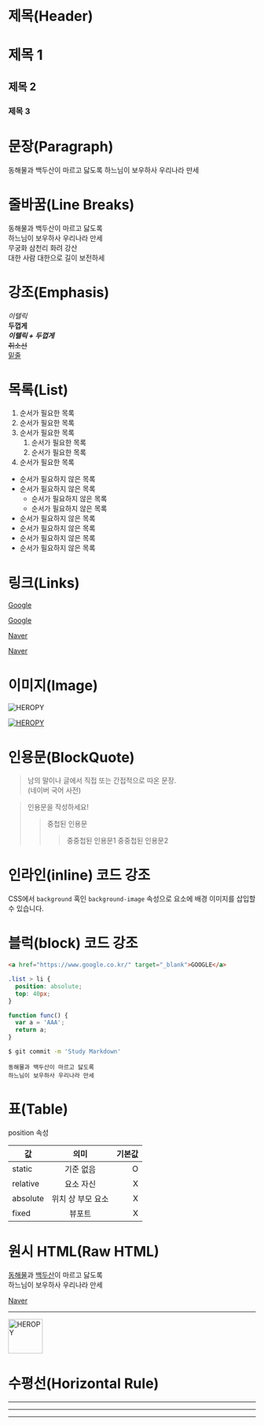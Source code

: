 # 제목(Header)

# 제목 1

## 제목 2

### 제목 3

# 문장(Paragraph)
동해물과 백두산이 마르고 닳도록
하느님이 보우하사 우리나라 만세

# 줄바꿈(Line Breaks)
동해물과 백두산이 마르고 닳도록  
하느님이 보우하사 우리나라 만세  
무궁화 삼천리 화려 강산</br>
대한 사람 대한으로 길이 보전하세  

# 강조(Emphasis)
_이텔릭_  
**두껍게**  
_**이텔릭 + 두껍게**_  
~~취소선~~  
<u>밑줄</u>  


# 목록(List)
1. 순서가 필요한 목록
1. 순서가 필요한 목록
1. 순서가 필요한 목록
    1. 순서가 필요한 목록
    1. 순서가 필요한 목록
1. 순서가 필요한 목록

- 순서가 필요하지 않은 목록
- 순서가 필요하지 않은 목록
    - 순서가 필요하지 않은 목록
    - 순서가 필요하지 않은 목록
- 순서가 필요하지 않은 목록
- 순서가 필요하지 않은 목록
- 순서가 필요하지 않은 목록
- 순서가 필요하지 않은 목록

# 링크(Links)
<a href="https://google.com">Google</a>  

[Google](https://google.com)

<a href="https://naver.com" title="Naver로 이동!">Naver<a>  

[Naver](https://naver.com "Naver로 이동!")

# 이미지(Image)
![HEROPY](https://heropy.blog/css/images/logo.png)

[![HEROPY](https://heropy.blog/css/images/logo.png)](https:/heropy.blog/)

# 인용문(BlockQuote)
> 남의 말이나 글에서 직접 또는 간접적으로 따온 문장.  
> (네이버 국어 사전)  

> 인용문을 작성하세요!
>> 중첩된 인용문
>>> 중중첩된 인용문1
>>> 중중첩된 인용문2

# 인라인(inline) 코드 강조
CSS에서 `background` 혹인 `background-image` 속성으로 요소에 배경 이미지를 삽입할 수 있습니다.

# 블럭(block) 코드 강조
```html
<a href="https://www.google.co.kr/" target="_blank">GOOGLE</a>
```

```css
.list > li {
  position: absolute;
  top: 40px;
}
```

```javascript
function func() {
  var a = 'AAA';
  return a;
}
```

```bash
$ git commit -m 'Study Markdown'
```

```plaintext
동해물과 백두산이 마르고 닳도록
하느님이 보우하사 우리나라 만세
```

# 표(Table)
position 속성

값 | 의미 | 기본값
--|:--:|--:
static | 기준 없음 | O
relative | 요소 자신 | X
absolute | 위치 상 부모 요소 | X
fixed | 뷰포트 | X


# 원시 HTML(Raw HTML)
<span style="text-decoration: underline;">동해물</span>과 <u>백두산</u>이 
마르고 닳도록</br>
하느님이 보우하사 우리나라 만세

<a href="https://naver.com" title="Naver로 이동!" target="_blank">Naver</a>  

---

<img width="70" src="https://heropy.blog/css/images/logo.png" alt="HEROPY" />

# 수평선(Horizontal Rule)
---

***

___

